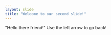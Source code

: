 ```yaml
---
layout: slide
title: "Welcome to our second slide!"
---
```

"Hello there friend!"
Use the left arrow to go back!
